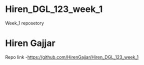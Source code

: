# Hiren_DGL_123_week_1
Week_1 reposetory
# Hiren Gajjar

Repo link
-https://github.com/HirenGajjar/Hiren_DGL_123_week_1
